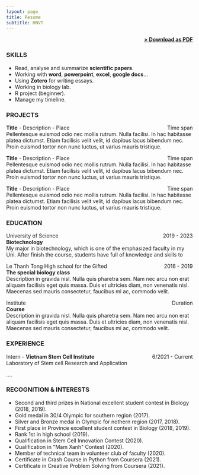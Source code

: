 ```yaml
---
layout: page
title: Resume
subtitle: HNVT
---
```


<span style="float: right; "><a href="{{ '/assets/resume.pdf' | prepend: site.baseurl }}"><strong>> Download as PDF</strong></a> </span>
<br>

### SKILLS

- Read, analyse and summarize **scientific papers**.
- Working with **word**, **powerpoint**, **excel**, **google docs**...
- Using **Zotero** for writing essays.
- Working in biology lab.
- R project (beginner).
- Manage my timeline.

### PROJECTS
**Title** - Description - Place <span style="float: right; ">Time span</span>  
Pellentesque euismod odio nec mollis rutrum. Nulla facilisi. In hac habitasse platea dictumst. Etiam facilisis velit velit, id dapibus lacus bibendum nec. Proin euismod tortor non nunc luctus, ut varius mauris tristique.  

**Title** - Description - Place <span style="float: right; ">Time span</span>  
Pellentesque euismod odio nec mollis rutrum. Nulla facilisi. In hac habitasse platea dictumst. Etiam facilisis velit velit, id dapibus lacus bibendum nec. Proin euismod tortor non nunc luctus, ut varius mauris tristique.  

**Title** - Description - Place <span style="float: right; ">Time span</span>  
Pellentesque euismod odio nec mollis rutrum. Nulla facilisi. In hac habitasse platea dictumst. Etiam facilisis velit velit, id dapibus lacus bibendum nec. Proin euismod tortor non nunc luctus, ut varius mauris tristique.  

### EDUCATION

University of Science <span style="float: right; ">2019 - 2023</span>  
**Biotechnology**  
My major in biotechnology, which is one of the emphasized faculty in my Uni. After finish the course, students have full of knowledge and skills to 

Le Thanh Tong High school for the Gifted <span style="float: right; ">2016 - 2019</span>  
**The special biology class**  
Description in gravida nisl. Nulla quis pharetra sem. Nam nec arcu non erat aliquam facilisis eget quis massa. Duis et ultricies diam, non venenatis nisl. Maecenas sed mauris consectetur, faucibus mi ac, commodo velit.  

Institute <span style="float: right; ">Duration</span>  
**Course**  
Description in gravida nisl. Nulla quis pharetra sem. Nam nec arcu non erat aliquam facilisis eget quis massa. Duis et ultricies diam, non venenatis nisl. Maecenas sed mauris consectetur, faucibus mi ac, commodo velit. 

### EXPERIENCE

Intern - **Vietnam Stem Cell Institute** <span style="float: right; ">6/2021 - Current</span>  
Laboratory of Stem cell Research and Application

....


### RECOGNITION & INTERESTS

- Second and third prizes in National excellent student contest in Biology (2018, 2019).
- Gold medal in 30/4 Olympic for southern region (2017).
- Silver and Bronze medal in Olympic for nothern region (2017, 2018).
- First place in Province excellent student contest in Biology (2018, 2019).
- Rank 1st in high school (2019).
- Qualification in Stem Cell Innovation Contest (2020).
- Qualification in "Mam Xanh" Contest (2020).
- Member of technical team in volunteer club of faculty (2020).
- Certificate in Crash Course in Python from Coursera (2021).
- Certificate in Creative Problem Solving from Coursera (2021).